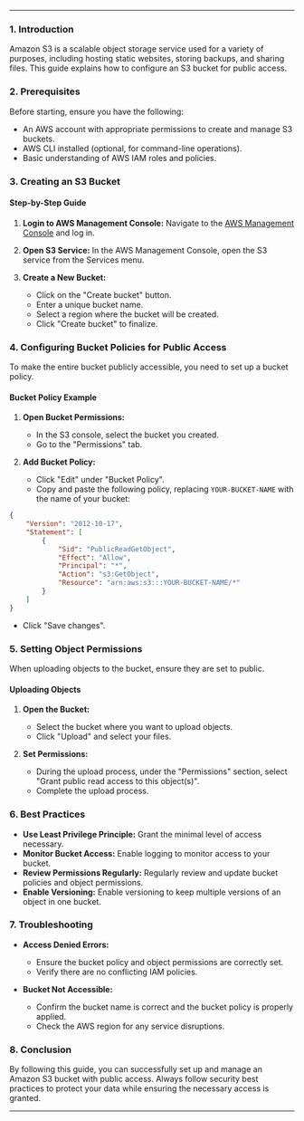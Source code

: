 
---

### 1. Introduction
Amazon S3 is a scalable object storage service used for a variety of purposes, including hosting static websites, storing backups, and sharing files. This guide explains how to configure an S3 bucket for public access.

### 2. Prerequisites
Before starting, ensure you have the following:
- An AWS account with appropriate permissions to create and manage S3 buckets.
- AWS CLI installed (optional, for command-line operations).
- Basic understanding of AWS IAM roles and policies.

### 3. Creating an S3 Bucket
#### Step-by-Step Guide

1. **Login to AWS Management Console:**
   Navigate to the [AWS Management Console](https://aws.amazon.com/console/) and log in.

2. **Open S3 Service:**
   In the AWS Management Console, open the S3 service from the Services menu.

3. **Create a New Bucket:**
   - Click on the "Create bucket" button.
   - Enter a unique bucket name.
   - Select a region where the bucket will be created.
   - Click "Create bucket" to finalize.

### 4. Configuring Bucket Policies for Public Access
To make the entire bucket publicly accessible, you need to set up a bucket policy.

#### Bucket Policy Example
1. **Open Bucket Permissions:**
   - In the S3 console, select the bucket you created.
   - Go to the "Permissions" tab.

2. **Add Bucket Policy:**
   - Click "Edit" under "Bucket Policy".
   - Copy and paste the following policy, replacing `YOUR-BUCKET-NAME` with the name of your bucket:

```json
{
    "Version": "2012-10-17",
    "Statement": [
        {
            "Sid": "PublicReadGetObject",
            "Effect": "Allow",
            "Principal": "*",
            "Action": "s3:GetObject",
            "Resource": "arn:aws:s3:::YOUR-BUCKET-NAME/*"
        }
    ]
}
```
   - Click "Save changes".

### 5. Setting Object Permissions
When uploading objects to the bucket, ensure they are set to public.

#### Uploading Objects
1. **Open the Bucket:**
   - Select the bucket where you want to upload objects.
   - Click "Upload" and select your files.

2. **Set Permissions:**
   - During the upload process, under the "Permissions" section, select "Grant public read access to this object(s)".
   - Complete the upload process.

### 6. Best Practices
- **Use Least Privilege Principle:** Grant the minimal level of access necessary.
- **Monitor Bucket Access:** Enable logging to monitor access to your bucket.
- **Review Permissions Regularly:** Regularly review and update bucket policies and object permissions.
- **Enable Versioning:** Enable versioning to keep multiple versions of an object in one bucket.

### 7. Troubleshooting
- **Access Denied Errors:**
  - Ensure the bucket policy and object permissions are correctly set.
  - Verify there are no conflicting IAM policies.

- **Bucket Not Accessible:**
  - Confirm the bucket name is correct and the bucket policy is properly applied.
  - Check the AWS region for any service disruptions.

### 8. Conclusion
By following this guide, you can successfully set up and manage an Amazon S3 bucket with public access. Always follow security best practices to protect your data while ensuring the necessary access is granted.

---
